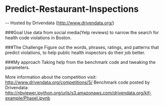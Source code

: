 # Predict-Restaurant-Inspections
-- Hosted by Drivendata (http://www.drivendata.org/)

###Goal
Use data from social media(Yelp reviews) to narrow the search for health code violations in Boston. 

###The Challenge
Figure out the words, phrases, ratings, and patterns that predict violations, to help public health inspectors do their job better.

###My approach
Taking help from the benchmark code and tweaking the parameters.

More information about the competition visit: http://www.drivendata.org/competitions/5/
Benchmark code posted by Drivendata: http://nbviewer.ipython.org/urls/s3.amazonaws.com/drivendata.org/kif-example/PhaseI.ipynb
